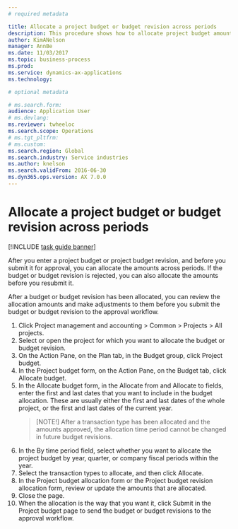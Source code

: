```yaml
--- 
# required metadata 

title: Allocate a project budget or budget revision across periods
description: This procedure shows how to allocate project budget amounts across periods.
author: KimANelson
manager: AnnBe 
ms.date: 11/03/2017
ms.topic: business-process 
ms.prod:  
ms.service: dynamics-ax-applications 
ms.technology:  

# optional metadata 

# ms.search.form:   
audience: Application User 
# ms.devlang:  
ms.reviewer: twheeloc
ms.search.scope: Operations 
# ms.tgt_pltfrm:  
# ms.custom:  
ms.search.region: Global
ms.search.industry: Service industries
ms.author: knelson
ms.search.validFrom: 2016-06-30 
ms.dyn365.ops.version: AX 7.0.0 
---
```

# Allocate a project budget or budget revision across periods

[!INCLUDE [task guide banner](../../includes/task-guide-banner.md)]

After you enter a project budget or project budget revision, and before you submit it for approval, you can allocate the amounts across 
periods. If the budget or budget revision is rejected, you can also allocate the amounts before you resubmit it. 

After a budget or budget revision has been allocated, you can review the allocation amounts and make adjustments to them before you 
submit the budget or budget revision to the approval workflow. 

1. Click Project management and accounting > Common > Projects > All projects. 
2. Select or open the project for which you want to allocate the budget or budget revision. 
3. On the Action Pane, on the Plan tab, in the Budget group, click Project budget. 
4. In the Project budget form, on the Action Pane, on the Budget tab, click Allocate budget. 
5. In the Allocate budget form, in the Allocate from and Allocate to fields, enter the first and last dates that you want to include 
   in the budget allocation. These are usually either the first and last dates of the whole project, or the first and last dates of the
   current year.  
   > [NOTE!]
   > After a transaction type has been allocated and the amounts approved, the allocation time period cannot be changed in future budget 
   revisions. 
6. In the By time period field, select whether you want to allocate the project budget by year, quarter, or company fiscal periods 
   within the year.
7. Select the transaction types to allocate, and then click Allocate. 
8. In the Project budget allocation form or the Project budget revision allocation form, review or update the amounts that are allocated. 
9. Close the page.
10. When the allocation is the way that you want it, click Submit in the Project budget page to send the budget or budget revisions to 
    the approval workflow.  



